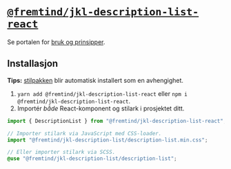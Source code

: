 # [`@fremtind/jkl-description-list-react`](https://jokul.fremtind.no/komponenter/descriptionlist)

Se portalen for [bruk og prinsipper](https://jokul.fremtind.no/komponenter/descriptionlist).

## Installasjon

**Tips:** [stilpakken](../description-list/) blir automatisk installert som en avhengighet.

1. `yarn add @fremtind/jkl-description-list-react` eller `npm i @fremtind/jkl-description-list-react`.
2. Importér _både_ React-komponent og stilark i prosjektet ditt.

```js
import { DescriptionList } from "@fremtind/jkl-description-list-react";

// Importer stilark via JavaScript med CSS-loader.
import "@fremtind/jkl-description-list/description-list.min.css";
```

```scss
// Eller importer stilark via SCSS.
@use "@fremtind/jkl-description-list/description-list";
```
